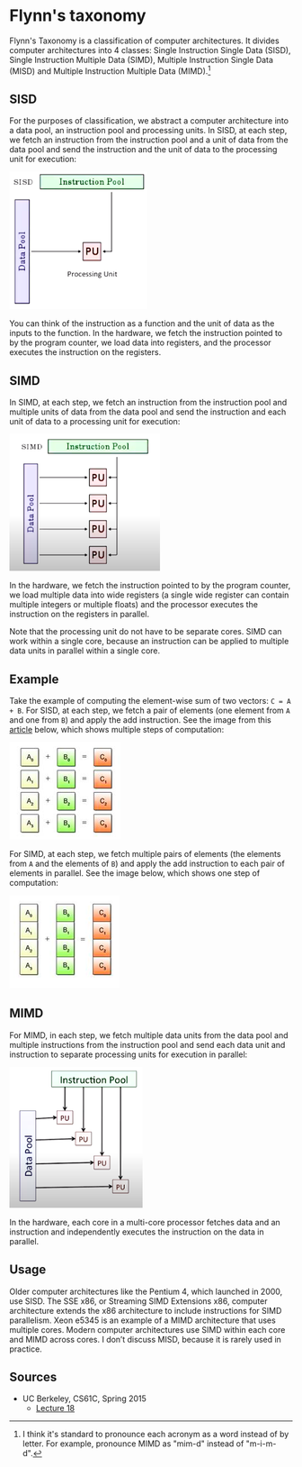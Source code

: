 # Flynn's taxonomy

Flynn's Taxonomy is a classification of computer architectures. It divides computer architectures into 4 classes: Single Instruction Single Data (SISD), Single Instruction Multiple Data (SIMD), Multiple Instruction Single Data (MISD) and Multiple Instruction Multiple Data (MIMD).[^1]

## SISD

For the purposes of classification, we abstract a computer architecture into a data pool, an instruction pool and processing units. In SISD, at each step, we fetch an instruction from the instruction pool and a unit of data from the data pool and send the instruction and the unit of data to the processing unit for execution:

![sisd](/img/sisd.png)

You can think of the instruction as a function and the unit of data as the inputs to the function. In the hardware, we fetch the instruction pointed to by the program counter, we load data into registers, and the processor executes the instruction on the registers.

## SIMD

In SIMD, at each step, we fetch an instruction from the instruction pool and multiple units of data from the data pool and send the instruction and each unit of data to a processing unit for execution:

![simd](/img/simd.png)

In the hardware, we fetch the instruction pointed to by the program counter, we load multiple data into wide registers (a single wide register can contain multiple integers or multiple floats) and the processor executes the instruction on the registers in parallel.

Note that the processing unit do not have to be separate cores. SIMD can work within a single core, because an instruction can be applied to multiple data units in parallel within a single core.

## Example

Take the example of computing the element-wise sum of two vectors: `C = A + B`. For SISD, at each step, we fetch a pair of elements (one element from `A` and one from `B`) and apply the add instruction. See the image from this [article](http://web.archive.org/web/20220108195313/http://ftp.cvut.cz/kernel/people/geoff/cell/ps3-linux-docs/CellProgrammingTutorial/BasicsOfSIMDProgramming.html) below, which shows multiple steps of computation:

![sisd_a_plus_b](/img/sisd_a_plus_b.png)

For SIMD, at each step, we fetch multiple pairs of elements (the elements from `A` and the elements of `B`) and apply the add instruction to each pair of elements in parallel. See the image below, which shows one step of computation:

![simd_a_plus_b](/img/simd_a_plus_b.png)

## MIMD

For MIMD, in each step, we fetch multiple data units from the data pool and multiple instructions from the instruction pool and send each data unit and instruction to separate processing units for execution in parallel:

![mimd](/img/mimd.png)

In the hardware, each core in a multi-core processor fetches data and an instruction and independently executes the instruction on the data in parallel.

## Usage

Older computer architectures like the Pentium 4, which launched in 2000, use SISD. The SSE x86, or Streaming SIMD Extensions x86, computer architecture extends the x86 architecture to include instructions for SIMD parallelism. Xeon e5345 is an example of a MIMD architecture that uses multiple cores. Modern computer architectures use SIMD within each core and MIMD across cores. I don’t discuss MISD, because it is rarely used in practice.

[^1]: I think it's standard to pronounce each acronym as a word instead of by letter. For example, pronounce MIMD as "mim-d" instead of "m-i-m-d".

## Sources

* UC Berkeley, CS61C, Spring 2015 
	* [Lecture 18](https://www.youtube.com/watch?v=BUmJQr426Ac&list=PLhMnuBfGeCDM8pXLpqib90mDFJI-e1lpk&index=18)